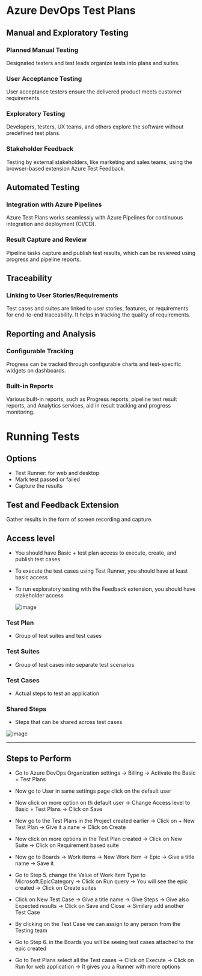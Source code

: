 # Azure DevOps Test Plans  
          
## Manual and Exploratory Testing  

### Planned Manual Testing
Designated testers and test leads organize tests into plans and suites.

### User Acceptance Testing
User acceptance testers ensure the delivered product meets customer requirements.

### Exploratory Testing
Developers, testers, UX teams, and others explore the software without predefined test plans.

### Stakeholder Feedback
Testing by external stakeholders, like marketing and sales teams, using the browser-based extension Azure Test Feedback.

## Automated Testing   

### Integration with Azure Pipelines 
Azure Test Plans works seamlessly with Azure Pipelines for continuous integration and deployment (CI/CD).

### Result Capture and Review 
Pipeline tasks capture and publish test results, which can be reviewed using progress and pipeline reports.

## Traceability  

### Linking to User Stories/Requirements
Test cases and suites are linked to user stories, features, or requirements for end-to-end traceability.
It helps in tracking the quality of requirements.

## Reporting and Analysis  

### Configurable Tracking
Progress can be tracked through configurable charts and test-specific widgets on dashboards.

### Built-in Reports
Various built-in reports, such as Progress reports, pipeline test result reports, and Analytics services, aid in result tracking and progress monitoring.

# Running Tests

## Options
- Test Runner: for web and desktop
- Mark test passed or failed
- Capture the results

## Test and Feedback Extension  

Gather results in the form of screen recording and capture.

## Access level 
- You should have Basic + test plan access to execute, create, and publish test cases
- To execute the test cases using Test Runner, you should have at least basic access
- To run exploratory testing with the Feedback extension, you should have stakeholder access

  ![image](https://github.com/piyushsachdeva/AzureDevOps-Zero-to-Hero/assets/40286378/de46dd53-3d44-4208-93e1-2497ed422877)

### Test Plan  

- Group of test suites and test cases

### Test Suites  

- Group of test cases into separate test scenarios

### Test Cases  

- Actual steps to test an application

### Shared Steps  

- Steps that can be shared across test cases

![image](https://github.com/Pavan-1997/Azure_DevOps_Test-Plans/assets/32020205/49fdf875-5707-4d60-9b1a-090ebdc700cd)

---
## Steps to Perform

- Go to Azure DevOps Organization settings -> Billing -> Activate the Basic + Test Plans 

- Now go to User in same settings page click on the default user 

- Now click on more option on th default user -> Change Access level to Basic + Test Plans -> Click on Save

- Now go to the Test Plans in the Project created earlier -> Click on + New Test Plan -> Give it a nane -> Click on Create

- Now click on more options in the Test Plan created -> Click on New Suite -> Click on Requirement based suite

- Now go to Boards -> Work items -> New Work Item -> Epic -> Give a title name -> Save it

- Go to Step 5. change the Value of Work Item Type to Microsoft.EpicCategory -> Click on Run query -> You will see the epic created -> Click on Create suites

- Click on New Test Case -> Give a title name -> Give Steps -> Give also Expected results -> Click on Save and Close -> Similary add another Test Case

- By clicking on the Test Case we can assign to any person from the Testing team

- Go to Step 6. in the Boards you will be seeing test cases attached to the epic created

- Go to Test Plans select all the Test cases -> Click on Execute -> Click on Run for web application -> It gives you a Runner with more options
